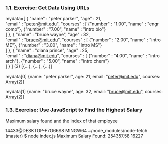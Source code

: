 ### 1.1. Exercise: Get Data Using URLs
mydata=[
    {
        "name"    : "peter parker",
        "age"     : 21,  
        "email"   : "peter@mit.edu",
        "courses" : [
            {"number" : "1.00", "name" : "engr comp"},
            {"number" : "7.00", "name" : "intro bio"}    
        ]
    },
    {
        "name"    : "bruce wayne",
        "age"     : 32,  
        "email"   : "bruce@mit.edu",
        "courses" : [
            {"number" : "2.00", "name" : "intro ME"},
            {"number" : "3.00", "name" : "intro MS"}    
        ]
    },
    {
        "name"    : "diana prince",
        "age"     : 25,  
        "email"   : "diana@mit.edu",
        "courses" : [
            {"number" : "4.00", "name" : "intro arch"},
            {"number" : "5.00", "name" : "intro chem"}    
        ]
    }
]
(3) [{…}, {…}, {…}]

mydata[0]
{name: "peter parker", age: 21, email: "peter@mit.edu", courses: Array(2)}

mydata[1]
{name: "bruce wayne", age: 32, email: "bruce@mit.edu", courses: Array(2)}


### 1.3. Exercise: Use JavaScript to Find the Highest Salary

Maximum salary found and the index of that employee

14433@DESKTOP-F7O66S8 MINGW64 ~/node_modules/node-fetch (master)
$ node index.js
Maximum Salary Found: 254357.58 16227

